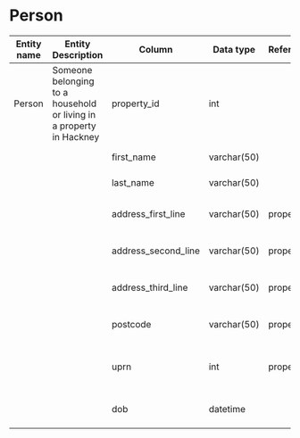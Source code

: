 # Person

| Entity name | Entity Description                                                  | Column              | Data type   | References | Source | Nullable | Sensitive | Primary Key | Description                      |
|-------------|---------------------------------------------------------------------|---------------------|-------------|------------|--------|----------|-----------|-------------|----------------------------------|
| Person      | Someone belonging to a household or living in a property in Hackney | property_id         | int         |            | Auto   | false    |           | true        | Primary key of table             |
|             |                                                                     | first_name          | varchar(50) |            |        | false    | true      |             | Person first name                |
|             |                                                                     | last_name           | varchar(50) |            |        | false    | true      |             | Person last name                 |
|             |                                                                     | address_first_line  | varchar(50) | property   |        | false    | true      |             | Person first line address        |
|             |                                                                     | address_second_line | varchar(50) | property   |        | true     | true      |             | Person second line address       |
|             |                                                                     | address_third_line  | varchar(50) | property   |        | true     | true      |             | Person third line address        |
|             |                                                                     | postcode            | varchar(50) | property   |        | false    |           |             | Person address postcode          |
|             |                                                                     | uprn                | int         | property   |        | false    |           |             | Unique property reference number |
|             |                                                                     | dob                 | datetime    |            |        | false    |           |             | Person date of birth             |